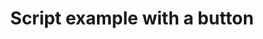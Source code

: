 ---
layout: article
title: Script example with a button
description: 
  - This board shows a Scripting Example for buttons
lang: en
weight: 50
draft: false
ref: Script_Button_Example
category:
  - Script
  - Scripting
  - Script-Beispiel
  - Button
image: Script_Button_Example_EN.png
download: Script_Button_Example_EN.pbmx
overview_description:
overview_benefits:
overview_data_sources:
---